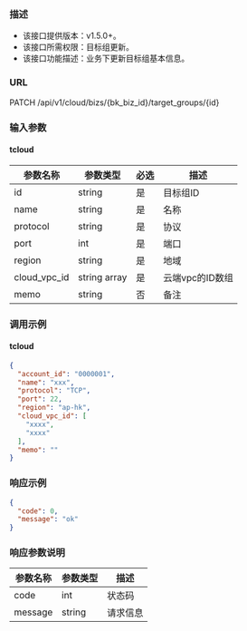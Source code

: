 ### 描述

- 该接口提供版本：v1.5.0+。
- 该接口所需权限：目标组更新。
- 该接口功能描述：业务下更新目标组基本信息。

### URL

PATCH /api/v1/cloud/bizs/{bk_biz_id}/target_groups/{id}

### 输入参数

#### tcloud

| 参数名称         | 参数类型         | 必选 | 描述         |
|--------------|--------------|----|------------|
| id           | string       | 是  | 目标组ID      |
| name         | string       | 是  | 名称         |
| protocol     | string       | 是  | 协议         |
| port         | int          | 是  | 端口         |
| region       | string       | 是  | 地域         |
| cloud_vpc_id | string array | 是  | 云端vpc的ID数组 |
| memo         | string       | 否  | 备注         |

### 调用示例

#### tcloud

```json
{
  "account_id": "0000001",
  "name": "xxx",
  "protocol": "TCP",
  "port": 22,
  "region": "ap-hk",
  "cloud_vpc_id": [
    "xxxx",
    "xxxx"
  ],
  "memo": ""
}
```

### 响应示例

```json
{
  "code": 0,
  "message": "ok"
}
```

### 响应参数说明

| 参数名称    | 参数类型   | 描述   |
|---------|--------|------|
| code    | int    | 状态码  |
| message | string | 请求信息 |

